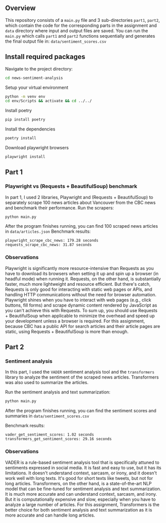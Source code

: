 ## Overview

This repository consists of a `main.py` file and 3 sub-directories `part1`, `part2`, which contain the code for the corresponding parts in the assignment and `data` directory where input and output files are saved.
You can run the `main.py` which calls `part1` and `part2` functions sequentially and generates the final output file in: `data/sentiment_scores.csv`
## Install required packages
Navigate to the project directory:
```bash
cd news-sentiment-analysis
```
Setup your virtual environment
```bash
python -m venv env
cd env/Scripts && activate && cd ../../
```
Install poetry
```bash
pip install poetry
```
Install the dependencies
```bash
poetry install
```
Download playwright browsers
```bash
playwright install
```
## Part 1
### Playwright vs (Requests + BeautifulSoup) benchmark
In part 1, I used 2 libraries, Playwright and (Requests + BeautifulSoup) to separately scrape 100 news articles about Vancouver from the CBC news and benchmark their performance.
Run the scrapers:
```python
python main.py
```
After the program finishes running, you can find 100 scraped news articles in `data/articles.json`
Benchmark results:
```
playwright_scrape_cbc_news: 179.28 seconds
requests_scrape_cbc_news: 31.87 seconds
```
### Observations
Playwright is significantly more resource-intensive than Requests as you have to download its browsers when setting it up and spin up a browser (in headful mode) when running it.
Requests, on the other hand, is substantially faster, much more lightweight and resource efficient.
But there's catch, Requests is only good for interacting with static web pages or APIs, and handling HTTP communications without the need for browser automation. 
Playwright shines when you have to interact with web pages (e.g., click buttons, fill forms) and scrape dynamic content rendered by JavaScript as you can't achieve this with Requests.
To sum up, you should use Requests + BeautifulSoup when applicable to minimize the overhead and speed up your development unless a browser is required.
For this assignment, because CBC has a public API for search articles and their article pages are static, 
using Requests + BeautifulSoup is more than enough.

## Part 2
### Sentiment analysis
In this part, I used the `VADER` sentiment analysis tool and the `transformers` library to analyze the sentiment of the scraped news articles.
Transformers was also used to summarize the articles.

Run the sentiment analysis and text summarization:
```python
python main.py
```
After the program finishes running, you can find the sentiment scores and summaries in `data/sentiment_scores.csv`

Benchmark results:
```
vader_get_sentiment_scores: 1.02 seconds
transformers_get_sentiment_scores: 29.16 seconds
```

### Observations
VADER is a rule-based sentiment analysis tool that is specifically attuned to sentiments expressed in social media.
It is fast and easy to use, but it has its limitations.
It doesn't understand context, sarcasm, or irony, and it doesn't work well with long texts. 
It's good for short texts like tweets, but not for long articles. 
Transformers, on the other hand, is a state-of-the-art NLP model that can be fine-tuned for sentiment analysis and text summarization.
It is much more accurate and can understand context, sarcasm, and irony.
But it is computationally expensive and slow, especially when you have to analyze a large number of articles.
For this assignment, Transformers is the better choice for both sentiment analysis and text summarization as
it is more accurate and can handle long articles.

